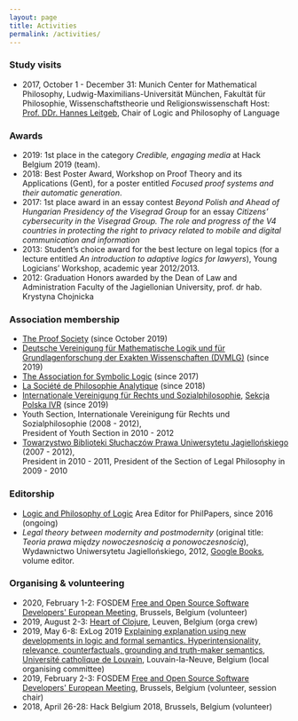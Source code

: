 ```yaml
---
layout: page
title: Activities
permalink: /activities/
---
```


### Study visits

- 2017, October 1 - December 31: Munich Center for Mathematical Philosophy, Ludwig-Maximilians-Universität München, Fakultät für Philosophie, Wissenschaftstheorie und Religionswissenschaft
   Host: [Prof. DDr. Hannes Leitgeb](https://www.mcmp.philosophie.uni-muenchen.de/about/setting/chair_logic_lang/index.html), Chair of Logic and Philosophy of Language

### Awards

- 2019: 1st place in the category _Credible, engaging media_ at Hack Belgium 2019 (team).
- 2018: Best Poster Award, Workshop on Proof Theory and its Applications (Gent), for a poster entitled _Focused proof systems and their automatic generation_.
- 2017: 1st place award in an essay contest _Beyond Polish and Ahead of Hungarian Presidency of the Visegrad Group_ for an essay _Citizens’ cybersecurity in the Visegrad Group. The role and progress of the V4 countries in protecting the right to privacy related to mobile and digital communication and information_
- 2013: Student’s choice award for the best lecture on legal topics (for a lecture entitled _An introduction to adaptive logics for lawyers_), Young Logicians’ Workshop, academic year 2012/2013.
- 2012: Graduation Honors awarded by the Dean of Law and Administration Faculty of the Jagiellonian University, prof. dr hab. Krystyna Chojnicka


### Association membership

- [The Proof Society](https://www.proofsociety.org/) (since October 2019)
- [Deutsche Vereinigung für Mathematische Logik und für Grundlagenforschung der Exakten Wissenschaften (DVMLG)](https://www.math.uni-hamburg.de/home/loewe/DVMLG/index.html) (since 2019)
- [The Association for Symbolic Logic](https://aslonline.org/) (since 2017)
- [La Société de Philosophie Analytique](https://sopha.univ-paris1.fr/) (since 2018)
- [Internationale Vereinigung für Rechts und Sozialphilosophie](https://elibrary.steiner-verlag.de/journal/arsp), [Sekcja Polska IVR](http://ivr.org.pl/) (since 2019)
- Youth Section, Internationale Vereinigung für Rechts und Sozialphilosophie  (2008 - 2012),     
  President of Youth Section in 2010 - 2012
- [Towarzystwo Biblioteki Słuchaczów Prawa Uniwersytetu Jagiellońskiego](http://www.tbsp.wpia.uj.edu.pl/) (2007 - 2012),  
  President in 2010 - 2011, President of the Section of Legal Philosophy in 2009 - 2010 

### Editorship

- [Logic and Philosophy of Logic](https://philpapers.org/browse/logic-and-philosophy-of-logic) Area Editor for PhilPapers, since 2016 (ongoing)
- _Legal theory between modernity and postmodernity_ (original title: _Teoria prawa między nowoczesnością a ponowoczesnością_), Wydawnictwo Uniwersytetu Jagiellońskiego, 2012, [Google Books](https://books.google.be/books?id=3x2mCwAAQBAJ&printsec=frontcover), volume editor.

### Organising & volunteering

- 2020, February 1-2: FOSDEM [Free and Open Source Software Developers' European Meeting](https://archive.fosdem.org/2020/), Brussels, Belgium (volunteer)  
- 2019, August 2-3: [Heart of Clojure](https://heartofclojure.eu/), Leuven, Belgium (orga crew)  
- 2019, May 6-8: ExLog 2019 [Explaining explanation using new developments in logic and formal semantics. Hyperintensionality, relevance, counterfactuals, grounding and truth-maker semantics](https://sites.google.com/view/exlog2019), [Université catholique de Louvain](https://uclouvain.be/fr/index.html), Louvain-la-Neuve, Belgium (local organising committee)  
- 2019, February 2-3: FOSDEM [Free and Open Source Software Developers' European Meeting](https://archive.fosdem.org/2019/), Brussels, Belgium (volunteer, session chair)  
- 2018, April 26-28: Hack Belgium 2018, Brussels, Belgium (volunteer)


